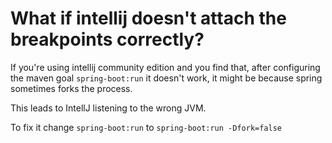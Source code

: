 # What if intellij doesn't attach the breakpoints correctly?

If you're using intellij community edition and you find that, after configuring the maven goal 
```spring-boot:run``` it doesn't work, it might be because spring sometimes forks the process.

This leads to IntellJ listening to the wrong JVM.

To fix it change
```spring-boot:run```
to
```spring-boot:run -Dfork=false```
